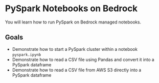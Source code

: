 # PySpark Notebooks on Bedrock

You will learn how to run PySpark on Bedrock managed notebooks.

## Goals

* Demonstrate how to start a PySpark cluster within a notebook `pyspark.ipynb`
* Demonstrate how to read a CSV file using Pandas and convert it into a PySpark dataframe
* Demonstrate how to read a CSV file from AWS S3 directly into a PySpark dataframe